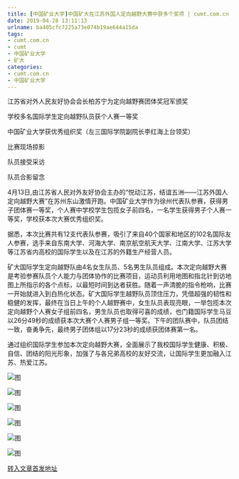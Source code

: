 ```yaml
---
title: [中国矿业大学]中国矿大在江苏外国人定向越野大赛中获多个奖项 | cumt.com.cn
date: 2019-04-28 13:11:13
urlname: ba405cfc7225a73e074b19ae644a15da
tags: 
- cumt.com.cn
- cumt
- 中国矿业大学
- 矿大
categories:
- cumt.com.cn
- 中国矿业大学
---
```


江苏省对外人民友好协会会长柏苏宁为定向越野赛团体奖冠军颁奖

学校多名国际学生定向越野队员获个人赛一等奖

中国矿业大学获优秀组织奖（左三国际学院副院长李红海上台领奖）

比赛现场掠影

队员接受采访

队员合影留念

4月13日,由江苏省人民对外友好协会主办的“悦动江苏，结谊五洲——江苏外国人定向越野大赛”在苏州东山激情开跑。中国矿业大学作为徐州代表队参赛，获得男子团体赛一等奖，个人赛中学校学生包揽女子前四名，一名学生获得男子个人赛一等奖，学校获本次大赛优秀组织奖。

据悉，本次比赛共有12支代表队参赛，吸引了来自40个国家和地区的102名国际友人参赛，选手来自东南大学、河海大学、南京航空航天大学、江南大学、江苏大学等江苏省内高校的国际学生以及在江苏的外籍生产经营人员。

矿大国际学生定向越野队由4名女生队员、5名男生队员组成。本次定向越野大赛是考验参赛队员个人能力与团体协作的比赛项目，运动员利用地图和指北针到访地图上所指示的各个点标，以最短时间到达者获胜。随着一声清脆的指令枪响，比赛一开始就进入到白热化状态。矿大国际学生越野队员顶住压力，凭借超强的韧性和稳健的发挥，最终在当日上午的个人越野赛中，女生队员表现亮眼，一举包揽本次定向越野个人赛女子组前四名，男生队员也取得可喜的成绩，也门籍国际学生马豆以26分49秒的成绩获本次大赛个人赛男子组一等奖。下午的团队赛中，队员团结一致，奋勇争先，最终男子团体组以17分23秒的成绩获团体赛第一名。

通过组织国际学生参加本次定向越野大赛，全面展示了我校国际学生健康、积极、自信、团结的阳光形象，加强了与各兄弟高校的友好交流，让国际学生更加融入江苏、热爱江苏。

![图](http://xwzx.cumt.edu.cn/_upload/article/images/1e/9a/14d2c0574ea19d15ab08d233ed24/3c9bcb19-f7ea-43be-921c-ece89a9b8e37.jpg)

![图](http://xwzx.cumt.edu.cn/_upload/article/images/1e/9a/14d2c0574ea19d15ab08d233ed24/100dae05-6991-4c4b-af8e-69f13b051b34.jpg)

![图](http://xwzx.cumt.edu.cn/_upload/article/images/1e/9a/14d2c0574ea19d15ab08d233ed24/7d034976-5a62-4d7e-9a41-ec9deb75e20a.jpg)

![图](http://xwzx.cumt.edu.cn/_upload/article/images/1e/9a/14d2c0574ea19d15ab08d233ed24/01fb9aa0-314d-450a-ad56-20441c5a0a4e.jpg)

![图](http://xwzx.cumt.edu.cn/_upload/article/images/1e/9a/14d2c0574ea19d15ab08d233ed24/24cb71e6-3d08-4334-b707-9dfa345a92a1.jpg)

![图](http://xwzx.cumt.edu.cn/_upload/article/images/1e/9a/14d2c0574ea19d15ab08d233ed24/31d973f5-ffb1-4607-a7b4-79dc77fbfcc0.jpg)

[转入文章首发地址](http://xwzx.cumt.edu.cn/f0/b5/c513a520373/page.htm)